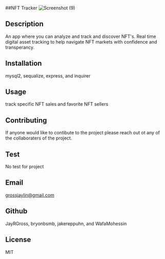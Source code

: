 

##NFT Tracker
![Screenshot (9)](https://user-images.githubusercontent.com/85857472/141223626-d6d8219b-f535-4410-86c3-94baa76a987a.png)

## Description
An app where you can analyze and track and discover NFT's. Real time digital asset tracking to help navigate NFT markets with confidence and transperancy.
## Installation
mysql2, sequalize, express, and inquirer    
## Usage
track specific NFT sales and favorite NFT sellers
## Contributing
If anyone would like to contibute to the project please reach out ot any of the collaboraters of the project.
## Test
No test for project
## Email
grossjaylin@gmail.com
## Github
JayRGross, bryonbsmb, jakereppuhn, and WafaMohessin
## License
MIT
